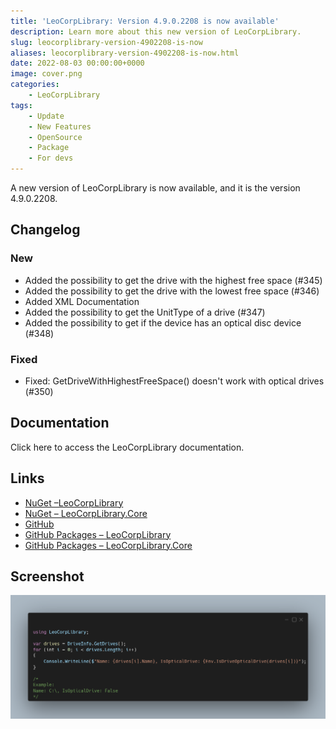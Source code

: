 ```yaml
---
title: 'LeoCorpLibrary: Version 4.9.0.2208 is now available'
description: Learn more about this new version of LeoCorpLibrary.
slug: leocorplibrary-version-4902208-is-now
aliases: leocorplibrary-version-4902208-is-now.html
date: 2022-08-03 00:00:00+0000
image: cover.png
categories:
    - LeoCorpLibrary
tags:
    - Update
    - New Features
    - OpenSource
    - Package
    - For devs
---
```


A new version of LeoCorpLibrary is now available, and it is the version 4.9.0.2208.

## Changelog
### New
- Added the possibility to get the drive with the highest free space (#345)
- Added the possibility to get the drive with the lowest free space (#346)
- Added XML Documentation
- Added the possibility to get the UnitType of a drive (#347)
- Added the possibility to get if the device has an optical disc device (#348)
### Fixed
- Fixed: GetDriveWithHighestFreeSpace() doesn't work with optical drives (#350)

## Documentation

Click here to access the LeoCorpLibrary documentation.

## Links

- [NuGet –LeoCorpLibrary](https://www.nuget.org/packages/LeoCorpLibrary)
- [NuGet – LeoCorpLibrary.Core](https://www.nuget.org/packages/LeoCorpLibrary.Core)
- [GitHub](https://github.com/Leo-Corporation/LeoCorpLibrary)
- [GitHub Packages – LeoCorpLibrary](https://github.com/Leo-Corporation/LeoCorpLibrary/packages/345951?version=4.9.0.2208)
- [GitHub Packages – LeoCorpLibrary.Core](https://github.com/Leo-Corporation/LeoCorpLibrary/packages/530093?version=4.9.0.2208)

## Screenshot

![A C# code sample using LeoCorpLibrary.](cover.png)